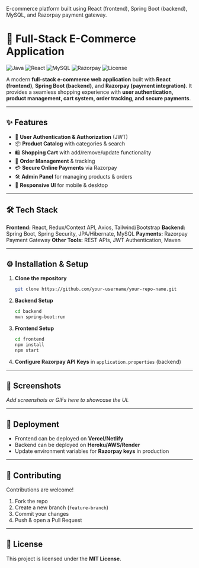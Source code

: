 E-commerce platform built using React (frontend), Spring Boot (backend), MySQL, and Razorpay payment gateway.


# 🛒 Full-Stack E-Commerce Application

![Java](https://img.shields.io/badge/Java-SpringBoot-blue)
![React](https://img.shields.io/badge/React-Frontend-61DAFB)
![MySQL](https://img.shields.io/badge/MySQL-Database-orange)
![Razorpay](https://img.shields.io/badge/Payments-Razorpay-0D96F6)
![License](https://img.shields.io/badge/License-MIT-green)

A modern **full-stack e-commerce web application** built with **React (frontend)**, **Spring Boot (backend)**, and **Razorpay (payment integration)**.
It provides a seamless shopping experience with **user authentication, product management, cart system, order tracking, and secure payments**.

---

## ✨ Features

* 🔐 **User Authentication & Authorization** (JWT)
* 📦 **Product Catalog** with categories & search
* 🛍️ **Shopping Cart** with add/remove/update functionality
* 📑 **Order Management** & tracking
* 💳 **Secure Online Payments** via Razorpay
* 🛠️ **Admin Panel** for managing products & orders
* 📱 **Responsive UI** for mobile & desktop

---

## 🛠️ Tech Stack

**Frontend:** React, Redux/Context API, Axios, Tailwind/Bootstrap
**Backend:** Spring Boot, Spring Security, JPA/Hibernate, MySQL
**Payments:** Razorpay Payment Gateway
**Other Tools:** REST APIs, JWT Authentication, Maven

---

## ⚙️ Installation & Setup

1. **Clone the repository**

   ```bash
   git clone https://github.com/your-username/your-repo-name.git
   ```

2. **Backend Setup**

   ```bash
   cd backend
   mvn spring-boot:run
   ```

3. **Frontend Setup**

   ```bash
   cd frontend
   npm install
   npm start
   ```

4. **Configure Razorpay API Keys** in `application.properties` (backend)

---

## 📸 Screenshots

*Add screenshots or GIFs here to showcase the UI.*

---

## 🚀 Deployment

* Frontend can be deployed on **Vercel/Netlify**
* Backend can be deployed on **Heroku/AWS/Render**
* Update environment variables for **Razorpay keys** in production

---

## 🤝 Contributing

Contributions are welcome!

1. Fork the repo
2. Create a new branch (`feature-branch`)
3. Commit your changes
4. Push & open a Pull Request

---

## 📄 License

This project is licensed under the **MIT License**.

